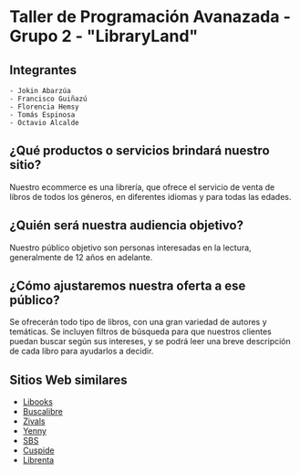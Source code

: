 # Taller de Programación Avanazada - Grupo 2 - "LibraryLand"

## Integrantes
```text
- Jokin Abarzúa
- Francisco Guiñazú 
- Florencia Hemsy
- Tomás Espinosa
- Octavio Alcalde
```

## ¿Qué productos o servicios brindará nuestro sitio? 

Nuestro ecommerce es una librería, que ofrece el servicio de venta de libros de todos los géneros, en diferentes idiomas y para todas las edades. 

## ¿Quién será nuestra audiencia objetivo? 

Nuestro público objetivo son personas interesadas en la lectura, generalmente de 12 años en adelante.

## ¿Cómo ajustaremos nuestra oferta a ese público? 

Se ofrecerán todo tipo de libros, con una gran variedad de autores y temáticas. Se incluyen filtros de búsqueda para que nuestros clientes puedan buscar según sus intereses, y se podrá leer una breve descripción de cada libro para ayudarlos a decidir.

## Sitios Web similares

* [Libooks](https://www.libooks.com/)
* [Buscalibre](https://www.buscalibre.com.ar/)
* [Zivals](https://www.zivals.com.ar/)
* [Yenny](https://www.yenny-elateneo.com/)
* [SBS](https://www.sbs.com.ar/)
* [Cuspide](https://www.cuspide.com/)
* [Librenta](https://www.librenta.com/)
